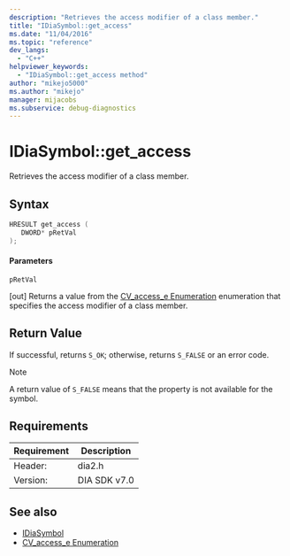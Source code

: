 ```yaml
---
description: "Retrieves the access modifier of a class member."
title: "IDiaSymbol::get_access"
ms.date: "11/04/2016"
ms.topic: "reference"
dev_langs:
  - "C++"
helpviewer_keywords:
  - "IDiaSymbol::get_access method"
author: "mikejo5000"
ms.author: "mikejo"
manager: mijacobs
ms.subservice: debug-diagnostics
---
```

# IDiaSymbol::get_access

Retrieves the access modifier of a class member.

## Syntax

```C++
HRESULT get_access ( 
   DWORD* pRetVal
);
```

#### Parameters
 `pRetVal`

[out] Returns a value from the [CV_access_e Enumeration](../../debugger/debug-interface-access/cv-access-e.md) enumeration that specifies the access modifier of a class member.

## Return Value
 If successful, returns `S_OK`; otherwise, returns `S_FALSE` or an error code.

> [!NOTE]
> A return value of `S_FALSE` means that the property is not available for the symbol.

## Requirements

|Requirement|Description|
|-----------------|-----------------|
|Header:|dia2.h|
|Version:|DIA SDK v7.0|

## See also
- [IDiaSymbol](../../debugger/debug-interface-access/idiasymbol.md)
- [CV_access_e Enumeration](../../debugger/debug-interface-access/cv-access-e.md)
